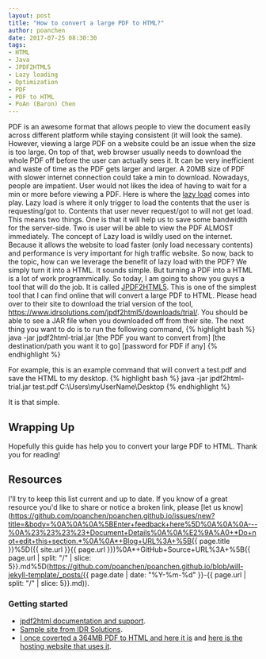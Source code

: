 ```yaml
---
layout: post
title: "How to convert a large PDF to HTML?"
author: poanchen
date: 2017-07-25 08:30:30
tags:
- HTML
- Java
- JPDF2HTML5
- Lazy loading
- Optimization
- PDF
- PDF to HTML
- PoAn (Baron) Chen
---
```

PDF is an awesome format that allows people to view the document easily across different platform while staying consistent (it will look the same). However, viewing a large PDF on a website could be an issue when the size is too large. On top of that, web browser usually needs to download the whole PDF off before the user can actually sees it. It can be very inefficient and waste of time as the PDF gets larger and larger. A 20MB size of PDF with slower internet connection could take a min to download. Nowadays, people are impatient. User would not likes the idea of having to wait for a min or more before viewing a PDF. Here is where the [lazy load](https://en.wikipedia.org/wiki/Lazy_loading) comes into play. Lazy load is where it only trigger to load the contents that the user is requesting/got to. Contents that user never request/got to will not get load. This means two things. One is that it will help us to save some bandwidth for the server-side. Two is user will be able to view the PDF ALMOST immediately. The concept of Lazy load is wildly used on the internet. Because it allows the website to load faster (only load necessary contents) and performance is very important for high traffic website. So now,  back to the topic, how can we leverage the benefit of lazy load with the PDF? We simply turn it into a HTML. It sounds simple. But turning a PDF into a HTML is a lot of work programmically. So today, I am going to show you guys a tool that will do the job. It is called [JPDF2HTML5](https://www.idrsolutions.com/jpdf2html5/). This is one of the simplest tool that I can find online that will convert a large PDF to HTML. Please head over to their site to download the trial version of the tool, <a href="https://www.idrsolutions.com/jpdf2html5/downloads/trial/" target="_blank">https://www.idrsolutions.com/jpdf2html5/downloads/trial/</a>. You should be able to see a JAR file when you downloaded off from their site. The next thing you want to do is to run the following command,
{% highlight bash %}
  java -jar jpdf2html-trial.jar [the PDF you want to convert from] [the destination/path you want it to go] [password for PDF if any]
{% endhighlight %}

For example, this is an example command that will convert a test.pdf and save the HTML to my desktop.
{% highlight bash %}
  java -jar jpdf2html-trial.jar test.pdf C:\Users\myUserName\Desktop
{% endhighlight %}

It is that simple.

## Wrapping Up

Hopefully this guide has help you to convert your large PDF to HTML. Thank you for reading!

## Resources

I'll try to keep this list current and up to date. If you know of a great resource you'd like to share or notice a broken link, please [let us know](https://github.com/poanchen/poanchen.github.io/issues/new?title=&body=%0A%0A%0A%5BEnter+feedback+here%5D%0A%0A%0A---%0A%23%23%23%23+Document+Details%0A%0A%E2%9A%A0+*Do+not+edit+this+section.*%0A%0A*+Blog+URL%3A+%5B{{ page.title }}%5D({{ site.url }}{{ page.url }})%0A*+GitHub+Source+URL%3A+%5B{{ page.url | split: "/" | slice: 5}}.md%5D(https://github.com/poanchen/poanchen.github.io/blob/will-jekyll-template/_posts/{{ page.date | date: "%Y-%m-%d" }}-{{ page.url | split: "/" | slice: 5}}.md)).

### Getting started

* [jpdf2html documentation and support](https://www.idrsolutions.com/jpdf2html5/support).
* [Sample site from IDR Solutions](https://www.idrsolutions.com/jpdf2html5/example-conversions/).
* [I once coverted a 364MB PDF to HTML and here it is](https://s3-ap-northeast-1.amazonaws.com/syd-tw/2016%3F%3F%3F%3F/index.html?page=2) and [here is the hosting website that uses it](https://www.nyf.tw/%E9%9B%BB%E5%AD%90%E5%9E%8B%E9%8C%84/).